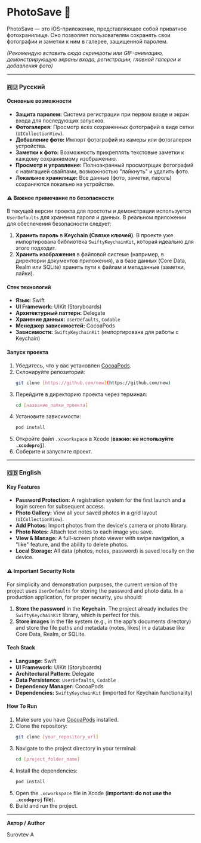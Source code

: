 # PhotoSave 🔐

PhotoSave — это iOS-приложение, представляющее собой приватное фотохранилище. Оно позволяет пользователям сохранять свои фотографии и заметки к ним в галерее, защищенной паролем.

*(Рекомендую вставить сюда скриншоты или GIF-анимацию, демонстрирующую экраны входа, регистрации, главной галереи и добавления фото)*

---

### 🇷🇺 Русский

#### Основные возможности

-   **Защита паролем:** Система регистрации при первом входе и экран входа для последующих запусков.
-   **Фотогалерея:** Просмотр всех сохраненных фотографий в виде сетки (`UICollectionView`).
-   **Добавление фото:** Импорт фотографий из камеры или фотогалереи устройства.
-   **Заметки к фото:** Возможность прикреплять текстовые заметки к каждому сохраняемому изображению.
-   **Просмотр и управление:** Полноэкранный просмотрщик фотографий с навигацией свайпами, возможностью "лайкнуть" и удалить фото.
-   **Локальное хранилище:** Все данные (фото, заметки, пароль) сохраняются локально на устройстве.

#### ⚠️ Важное примечание по безопасности

В текущей версии проекта для простоты и демонстрации используется `UserDefaults` для хранения пароля и данных. В реальном приложении для обеспечения безопасности следует:
1.  **Хранить пароль** в **Keychain (Связке ключей)**. В проекте уже импортирована библиотека `SwiftyKeychainKit`, которая идеально для этого подходит.
2.  **Хранить изображения** в файловой системе (например, в директории документов приложения), а в базе данных (Core Data, Realm или SQLite) хранить пути к файлам и метаданные (заметки, лайки).

#### Стек технологий

-   **Язык:** Swift
-   **UI Framework:** UIKit (Storyboards)
-   **Архитектурный паттерн:** Delegate
-   **Хранение данных:** `UserDefaults`, `Codable`
-   **Менеджер зависимостей:** CocoaPods
-   **Зависимости:** `SwiftyKeychainKit` (импортирована для работы с Keychain)

#### Запуск проекта

1.  Убедитесь, что у вас установлен [CocoaPods](https://cocoapods.org/).
2.  Склонируйте репозиторий:
    ```bash
    git clone [https://github.com/new](https://github.com/new)
    ```
3.  Перейдите в директорию проекта через терминал:
    ```bash
    cd [название_папки_проекта]
    ```
4.  Установите зависимости:
    ```bash
    pod install
    ```
5.  Откройте файл `.xcworkspace` в Xcode (**важно: не используйте `.xcodeproj`**).
6.  Соберите и запустите проект.

---

### 🇬🇧 English

#### Key Features

-   **Password Protection:** A registration system for the first launch and a login screen for subsequent access.
-   **Photo Gallery:** View all your saved photos in a grid layout (`UICollectionView`).
-   **Add Photos:** Import photos from the device's camera or photo library.
-   **Photo Notes:** Attach text notes to each image you save.
-   **View & Manage:** A full-screen photo viewer with swipe navigation, a "like" feature, and the ability to delete photos.
-   **Local Storage:** All data (photos, notes, password) is saved locally on the device.

#### ⚠️ Important Security Note

For simplicity and demonstration purposes, the current version of the project uses `UserDefaults` for storing the password and photo data. In a production application, for proper security, you should:
1.  **Store the password** in the **Keychain**. The project already includes the `SwiftyKeychainKit` library, which is perfect for this.
2.  **Store images** in the file system (e.g., in the app's documents directory) and store the file paths and metadata (notes, likes) in a database like Core Data, Realm, or SQLite.

#### Tech Stack

-   **Language:** Swift
-   **UI Framework:** UIKit (Storyboards)
-   **Architectural Pattern:** Delegate
-   **Data Persistence:** `UserDefaults`, `Codable`
-   **Dependency Manager:** CocoaPods
-   **Dependencies:** `SwiftyKeychainKit` (imported for Keychain functionality)

#### How To Run

1.  Make sure you have [CocoaPods](https://cocoapods.org/) installed.
2.  Clone the repository:
    ```bash
    git clone [your_repository_url]
    ```
3.  Navigate to the project directory in your terminal:
    ```bash
    cd [project_folder_name]
    ```
4.  Install the dependencies:
    ```bash
    pod install
    ```
5.  Open the `.xcworkspace` file in Xcode (**important: do not use the `.xcodeproj` file**).
6.  Build and run the project.

---

**Автор / Author**

Surovtev A
